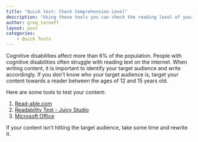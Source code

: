```yaml
---
title: "Quick test: Check Comprehension Level"
description: "Using these tools you can check the reading level of your written content."
author: greg_tarnoff
layout: post
categories:
    - Quick Tests
---
```


Cognitive disabilities affect more than 6% of the population. People with cognitive disabilities often struggle with reading text on the internet. When writing content, it is important to identify your target audience and write accordingly. If you don't know who your target audience is, target your content towards a reader between the ages of 12 and 15 years old.

Here are some tools to test your content:

1. [Read-able.com](https://www.webpagefx.com/tools/read-able/)
2. [Readability Test - Juicy Studio](http://juicystudio.com/services/readability.php)
3. [Microsoft Office](http://office.microsoft.com/en-us/word-help/test-your-document-s-readability-HP010148506.aspx)


If your content isn't hitting the target audience, take some time and rewrite it.
